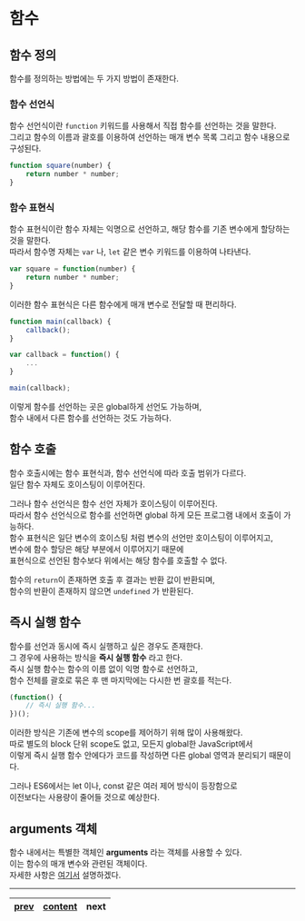 # 함수

## 함수 정의
함수를 정의하는 방법에는 두 가지 방법이 존재한다.

### 함수 선언식
함수 선언식이란 `function` 키워드를 사용해서 직접 함수를 선언하는 것을 말한다.  
그리고 함수의 이름과 괄호를 이용하여 선언하는 매개 변수 목록 그리고 함수 내용으로 구성된다.

```js
function square(number) {
	return number * number;
}
```

### 함수 표현식
함수 표현식이란 함수 자체는 익명으로 선언하고, 해당 함수를 기존 변수에게 할당하는 것을 말한다.  
따라서 함수명 자체는 `var` 나, `let` 같은 변수 키워드를 이용하여 나타낸다.

```js
var square = function(number) {
	return number * number;
}
```

이러한 함수 표현식은 다른 함수에게 매개 변수로 전달할 때 편리하다.

```js
function main(callback) {
	callback();
}

var callback = function() {
	...
}

main(callback);
```

이렇게 함수를 선언하는 곳은 global하게 선언도 가능하며,  
함수 내에서 다른 함수를 선언하는 것도 가능하다.

## 함수 호출
함수 호출시에는 함수 표현식과, 함수 선언식에 따라 호출 범위가 다르다.  
일단 함수 자체도 호이스팅이 이루어진다.

그러나 함수 선언식은 함수 선언 자체가 호이스팅이 이루어진다.  
따라서 함수 선언식으로 함수를 선언하면 global 하게 모든 프로그램 내에서 호출이 가능하다.  
함수 표현식은 일단 변수의 호이스팅 처럼 변수의 선언만 호이스팅이 이루어지고,  
변수에 함수 할당은 해당 부분에서 이루어지기 때문에  
표현식으로 선언된 함수보다 위에서는 해당 함수를 호출할 수 없다.

함수의 `return`이 존재하면 호출 후 결과는 반환 값이 반환되며,  
함수의 반환이 존재하지 않으면 `undefined` 가 반환된다.

## 즉시 실행 함수
함수를 선언과 동시에 즉시 실행하고 싶은 경우도 존재한다.  
그 경우에 사용하는 방식을 **즉시 실행 함수** 라고 한다.  
즉시 실행 함수는 함수의 이름 없이 익명 함수로 선언하고,  
함수 전체를 괄호로 묶은 후 맨 마지막에는 다시한 번 괄호를 적는다.

```js
(function() {
	// 즉시 실행 함수...
})();
```

이러한 방식은 기존에 변수의 scope를 제어하기 위해 많이 사용해왔다.  
따로 별도의 block 단위 scope도 없고, 모든지 global한 JavaScript에서  
이렇게 즉시 실행 함수 안에다가 코드를 작성하면 다른 global 영역과 분리되기 때문이다.

그러나 ES6에서는 let 이나, const 같은 여러 제어 방식이 등장함으로  
이전보다는 사용량이 줄어들 것으로 예상한다.

## arguments 객체
함수 내에서는 특별한 객체인 **arguments** 라는 객체를 사용할 수 있다.  
이는 함수의 매개 변수와 관련된 객체이다.  
자세한 사항은 [여기서](./expressions/function-in-arguments.ko-KR.md) 설명하겠다.

---
|[prev](././07-operator.ko-KR.md)|[content](./00-contents.ko-KR.md)|next|
|:--:|:--:|:--:|
